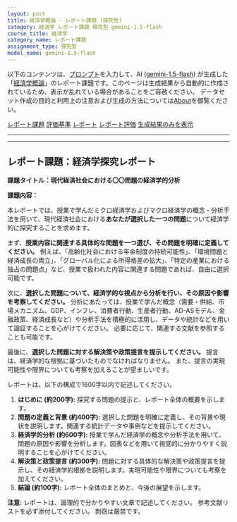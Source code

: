 ```yaml
---
layout: post
title: 経済学概論 - レポート課題 (探究型)
category: 経済学 レポート課題 探究型 gemini-1.5-flash
course_title: 経済学
category_name: レポート課題
assignment_type: 探究型
model_name: gemini-1.5-flash
---
```


以下のコンテンツは、[プロンプト](http://127.0.0.1:8000/generated/経済学/gemini-1.5-flash/prompt_レポート課題-探究型.md)を入力して、AI ([gemini-1.5-flash](contents/gemini-1.5-flash)) が生成した「[経済学概論](/contents/経済学/)」のレポート課題です。このページは生成結果から自動的に作成されているため、表示が乱れている場合があることをご容赦ください。
データセット作成の目的と利用上の注意および生成の方法については[About](/About)を御覧ください。

[レポート課題](../レポート課題-探究型)
[評価基準](../評価基準-探究型)
[レポート](../レポート-探究型)
[レポート評価](../レポート評価-探究型)
[生成結果のみを表示](http://127.0.0.1:8000/generated/経済学/gemini-1.5-flash/レポート課題-探究型.md)
  

***
***
  
## レポート課題：経済学探究レポート

**課題タイトル：現代経済社会における〇〇問題の経済学的分析**

**課題内容：**

本レポートでは、授業で学んだミクロ経済学およびマクロ経済学の概念・分析手法を用いて、現代経済社会における**あなたが選択した一つの問題**について経済学的に探究することを求めます。

まず、**授業内容に関連する具体的な問題を一つ選び、その問題を明確に定義してください。**  例えば、「高齢化社会における年金制度の持続可能性」、「環境問題と経済成長の両立」、「グローバル化による所得格差の拡大」、「特定の産業における独占の問題点」など、授業で扱われた内容に関連する問題であれば、自由に選択可能です。

次に、**選択した問題について、経済学的な視点から分析を行い、その原因や影響を考察してください。**  分析にあたっては、授業で学んだ概念（需要・供給、市場メカニズム、GDP、インフレ、消費者行動、生産者行動、AD-ASモデル、金融政策、経済成長など）や分析手法を積極的に活用し、データや統計などを用いて論証することを心がけてください。  必要に応じて、関連する文献を参照することも可能です。

最後に、**選択した問題に対する解決策や政策提言を提示してください。**  提言は、経済学的な根拠に基づいたものでなければなりません。  また、提言の実現可能性や限界についても考察を加えることが望ましいです。

レポートは、以下の構成で1600字以内で記述してください。

1. **はじめに (約200字):**  探究する問題の提示と、レポート全体の概要を示します。
2. **問題の定義と背景 (約400字):**  選択した問題を明確に定義し、その背景や現状を説明します。関連する統計データや事例などを提示してください。
3. **経済学的分析 (約600字):**  授業で学んだ経済学の概念や分析手法を用いて、問題の原因や影響を分析します。図表などを用いて視覚的に分かりやすく説明することを心がけてください。
4. **解決策と政策提言 (約300字):**  問題に対する具体的な解決策や政策提言を提示し、その経済学的根拠を説明します。実現可能性や限界についても考察を加えてください。
5. **結論 (約100字):**  レポート全体のまとめと、今後の展望を示します。


**注意:**  レポートは、論理的で分かりやすい文章で記述してください。  参考文献リストを必ず添付してください。  剽窃は厳禁です。
